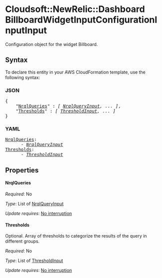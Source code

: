 # Cloudsoft::NewRelic::Dashboard BillboardWidgetInputConfigurationInputInput

Configuration object for the widget Billboard.

## Syntax

To declare this entity in your AWS CloudFormation template, use the following syntax:

### JSON

<pre>
{
    "<a href="#nrqlqueries" title="NrqlQueries">NrqlQueries</a>" : <i>[ <a href="nrqlqueryinput.md">NrqlQueryInput</a>, ... ]</i>,
    "<a href="#thresholds" title="Thresholds">Thresholds</a>" : <i>[ <a href="thresholdinput.md">ThresholdInput</a>, ... ]</i>
}
</pre>

### YAML

<pre>
<a href="#nrqlqueries" title="NrqlQueries">NrqlQueries</a>: <i>
      - <a href="nrqlqueryinput.md">NrqlQueryInput</a></i>
<a href="#thresholds" title="Thresholds">Thresholds</a>: <i>
      - <a href="thresholdinput.md">ThresholdInput</a></i>
</pre>

## Properties

#### NrqlQueries

_Required_: No

_Type_: List of <a href="nrqlqueryinput.md">NrqlQueryInput</a>

_Update requires_: [No interruption](https://docs.aws.amazon.com/AWSCloudFormation/latest/UserGuide/using-cfn-updating-stacks-update-behaviors.html#update-no-interrupt)

#### Thresholds

Optional. Array of thresholds to categorize the results of the query in different groups.

_Required_: No

_Type_: List of <a href="thresholdinput.md">ThresholdInput</a>

_Update requires_: [No interruption](https://docs.aws.amazon.com/AWSCloudFormation/latest/UserGuide/using-cfn-updating-stacks-update-behaviors.html#update-no-interrupt)

